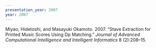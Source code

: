 ```yaml
---
presentation_year: 2007
year: 2007
---
```


Miyao, Hidetoshi, and Masayuki Okamoto. 2007. “Stave Extraction for Printed Music Scores Using Dp Matching.” <i>Journal of Advanced Computational Intelligence and Intelligent Informatics</i> 8 (2):208–15.